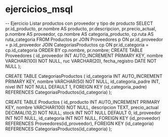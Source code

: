 # ejercicios_msql
-- Ejercicio Listar productos con proveedor y tipo de producto
SELECT 
    pr.id_producto,
    pr.nombre AS producto,
    pr.descripcion,
    pr.precio_actual,
    p.nombre AS proveedor,
    cp.nombre AS categoria_producto,
    cp.ruta AS ruta_categoria
FROM 
    Productos pr
JOIN 
    Proveedores p ON pr.id_proveedor = p.id_proveedor
JOIN 
    CategoriasProductos cp ON pr.id_categoria = cp.id_categoria
ORDER BY 
    cp.nombre, pr.nombre;
CREATE TABLE Proveedores (
    id_proveedor INT AUTO_INCREMENT PRIMARY KEY,
    nombre VARCHAR(100) NOT NULL,
    ruc VARCHAR(20),
    fecha_registro DATE NOT NULL
);

CREATE TABLE CategoriasProductos (
    id_categoria INT AUTO_INCREMENT PRIMARY KEY,
    nombre VARCHAR(50) NOT NULL,
    id_categoria_padre INT,
    nivel INT NOT NULL DEFAULT 1,
    FOREIGN KEY (id_categoria_padre) REFERENCES CategoriasProductos(id_categoria)
);

CREATE TABLE Productos (
    id_producto INT AUTO_INCREMENT PRIMARY KEY,
    nombre VARCHAR(100) NOT NULL,
    descripcion TEXT,
    precio_actual DECIMAL(10,2) NOT NULL,
    stock INT NOT NULL DEFAULT 0,
    id_proveedor INT NOT NULL,
    id_categoria INT NOT NULL,
    FOREIGN KEY (id_proveedor) REFERENCES Proveedores(id_proveedor),
    FOREIGN KEY (id_categoria) REFERENCES CategoriasProductos(id_categoria)
);